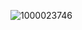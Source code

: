 ![1000023746](https://github.com/607mark/libft/assets/40577872/6894020e-660f-4fb9-a216-e543b657231a)
